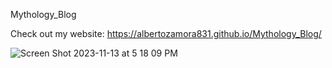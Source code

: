 Mythology_Blog

Check out my website: https://albertozamora831.github.io/Mythology_Blog/

![Screen Shot 2023-11-13 at 5 18 09 PM](https://github.com/AlbertoZamora831/Mythology_Blog/assets/144746684/f8905400-09bf-4f63-bc0a-af97363484c0)

